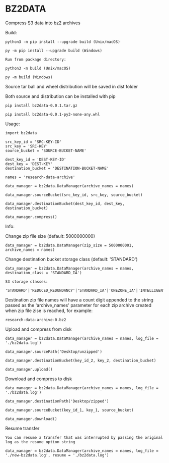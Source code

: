 
# BZ2DATA

Compress S3 data into bz2 archives


Build:

	python3 -m pip install --upgrade build (Unix/macOS)
	
    py -m pip install --upgrade build (Windows)

    Run from package directory:
    
    python3 -m build (Unix/macOS)
	
    py -m build (Windows)

Source tar ball and wheel distribution will be saved in dist folder

Both source and distribution can be installed with pip

	pip install bz2data-0.0.1.tar.gz	

	pip install bz2data-0.0.1-py3-none-any.whl


Usage:

    import bz2data

    src_key_id = 'SRC-KEY-ID'
    src_key = 'SRC-KEY'
    source_bucket = 'SOURCE-BUCKET-NAME'

    dest_key_id = 'DEST-KEY-ID'
    dest_key = 'DEST-KEY'
    destination_bucket = 'DESTINATION-BUCKET-NAME'
    
    names = 'research-data-archive'

    data_manager = bz2data.DataManager(archive_names = names)
    
    data_manager.sourceBucket(src_key_id, src_key, source_bucket)

    data_manager.destinationBucket(dest_key_id, dest_key, destination_bucket)

    data_manager.compress()


Info:

Change zip file size (default: 5000000000)

    data_manager = bz2data.DataManager(zip_size = 5000000001, archive_names = names)

Change destination bucket storage class (default: 'STANDARD')

    data_manager = bz2data.DataManager(archive_names = names, destination_class = 'STANDARD_IA')

    S3 storage classes:

    'STANDARD'|'REDUCED_REDUNDANCY'|'STANDARD_IA'|'ONEZONE_IA'|'INTELLIGENT_TIERING'|'GLACIER'|'DEEP_ARCHIVE'|'OUTPOSTS'|'GLACIER_IR'|'SNOW'|'EXPRESS_ONEZONE'
 
Destination zip file names will have a count digit appended to the 
string passed as the 'archive_names' parameter for each zip archive created when 
zip file zise is reached, for example:

    research-data-archive-0.bz2

Upload and compress from disk

    data_manager = bz2data.DataManager(archive_names = names, log_file = './bz2data.log')
    
    data_manager.sourcePath('Desktop/unzipped')

    data_manager.destinationBucket(key_id_2, key_2, destination_bucket)

    data_manager.upload()

Download and compress to disk

    data_manager = bz2data.DataManager(archive_names = names, log_file = './bz2data.log')
    
    data_manager.destinationPath('Desktop/zipped')

    data_manager.sourceBucket(key_id_1, key_1, source_bucket)

    data_manager.download()

Resume transfer

    You can resume a transfer that was interrupted by passing the original log as the resume option string
    
    data_manager = bz2data.DataManager(archive_names = names, log_file = './new-bz2data.log', resume = './bz2data.log')
